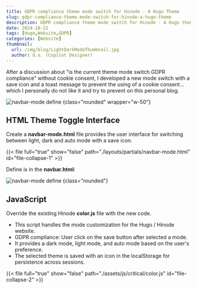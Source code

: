 ```yaml
---
title: GDPR compliance theme mode switch for Hinode - A Hugo Theme
slug: gdpr-compliance-theme-mode-switch-for-hinode-a-hugo-theme
description: GDPR compliance theme mode switch for Hinode - A Hugo theme with save icon and toast message for an implicit save mode
date: 2024-10-22
tags: [Hugo,Website,GDPR]
categories: [Website]
thumbnail: 
  url: /img/blog/LightDarkModeThumbnail.jpg
  author: d.o. (Copilot Designer)
---
```


After a discussion about "is the current theme mode switch GDPR compliance" without cookie consent, I developed a new mode switch with a save icon and a toast message to prevent the using of a cookie consent... which I personally do not like it and try to prevent on this personal blog.

![navbar-mode define](/img/blog/ThemeModeWithSaveOption.png)
{class="rounded" wrapper="w-50"}

## HTML Theme Toggle Interface

Create a **navbar-mode.html** file provides the user interface for switching between light, dark and auto mode with a save icon.

{{< file full="true" show="false" path="./layouts/partials/navbar-mode.html" id="file-collapse-1" >}}

Define is in the **navbar.html**:

![navbar-mode define](/img/blog/navbarDefineNavbar-mode.png)
{class="rounded"}

## JavaScript

Override the existing Hinode **color.js** file with the new code.

* This script handles the mode customization for the Hugo / Hinode website.
* GDPR compliance: User click on the save button after selected a mode.
* It provides a dark mode, light mode, and auto mode based on the user's preference.
* The selected theme is saved with an icon in the localStorage for persistence across sessions.

{{< file full="true" show="false" path="./assets/js/critical/color.js" id="file-collapse-2" >}}
